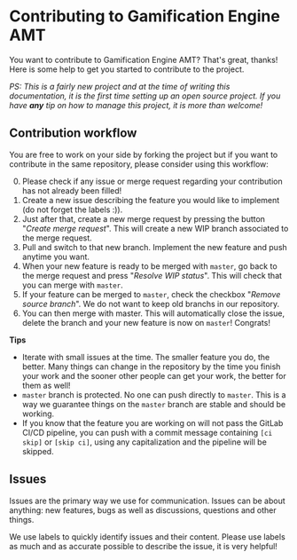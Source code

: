 # Contributing to Gamification Engine AMT

You want to contribute to Gamification Engine AMT? That's great, thanks! Here is some
help to get you started to contribute to the project.

_PS: This is a fairly new project and at the time of writing this documentation,
it is the first time setting up an open source project. If you have **any** tip
on how to manage this project, it is more than welcome!_

## Contribution workflow

You are free to work on your side by forking the project but if you want to
contribute in the same repository, please consider using this workflow:

0. Please check if any issue or merge request regarding your contribution has
   not already been filled!
1. Create a new issue describing the feature you would like to implement (do not
   forget the labels :)).
2. Just after that, create a new merge request by pressing the button "_Create
   merge request_". This will create a new WIP branch associated to the merge
   request.
3. Pull and switch to that new branch. Implement the new feature and push
   anytime you want.
4. When your new feature is ready to be merged with `master`, go back to the
   merge request and press "_Resolve WIP status_". This will check that you can
   merge with `master`.
5. If your feature can be merged to `master`, check the checkbox "_Remove source
   branch_". We do not want to keep old branchs in our repository.
6. You can then merge with master. This will automatically close the issue,
   delete the branch and your new feature is now on `master`! Congrats!

**Tips**

- Iterate with small issues at the time. The smaller feature you do, the better.
  Many things can change in the repository by the time you finish your work and
  the sooner other people can get your work, the better for them as well!
- `master` branch is protected. No one can push directly to `master`. This is a
  way we guarantee things on the `master` branch are stable and should be
  working.
- If you know that the feature you are working on will not pass the GitLab CI/CD
  pipeline, you can push with a commit message containing `[ci skip]` or
  `[skip ci]`, using any capitalization and the pipeline will be skipped.

## Issues

Issues are the primary way we use for communication. Issues can be about
anything: new features, bugs as well as discussions, questions and other things.

We use labels to quickly identify issues and their content. Please use labels as
much and as accurate possible to describe the issue, it is very helpful!


